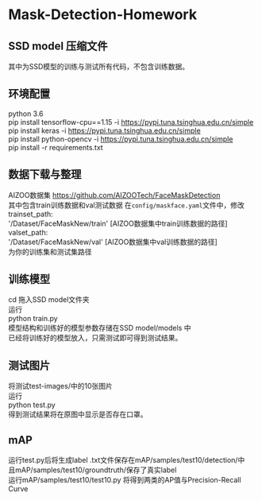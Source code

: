 # Mask-Detection-Homework

## SSD model 压缩文件
其中为SSD模型的训练与测试所有代码，不包含训练数据。

## 环境配置
python 3.6  
pip install tensorflow-cpu==1.15    -i https://pypi.tuna.tsinghua.edu.cn/simple  
pip install keras    -i https://pypi.tuna.tsinghua.edu.cn/simple  
pip install python-opencv    -i https://pypi.tuna.tsinghua.edu.cn/simple  
pip install -r requirements.txt
 
## 数据下载与整理
AIZOO数据集 https://github.com/AIZOOTech/FaceMaskDetection  
其中包含train训练数据和val测试数据
在`config/maskface.yaml`文件中，修改  
trainset_path:  
  '/Dataset/FaceMaskNew/train' [AIZOO数据集中train训练数据的路径]   
valset_path:  
  '/Dataset/FaceMaskNew/val'   [AIZOO数据集中val训练数据的路径]  
为你的训练集和测试集路径  

## 训练模型
cd 拖入SSD model文件夹  
运行  
python train.py  
模型结构和训练好的模型参数存储在SSD model/models 中  
已经将训练好的模型放入，只需测试即可得到测试结果。

## 测试图片
将测试test-images/中的10张图片  
运行  
python test.py  
得到测试结果将在原图中显示是否存在口罩。   

## mAP    
运行test.py后将生成label .txt文件保存在mAP/samples/test10/detection/中    
且mAP/samples/test10/groundtruth/保存了真实label    
运行mAP/samples/test10/test10.py
将得到两类的AP值与Precision-Recall Curve


